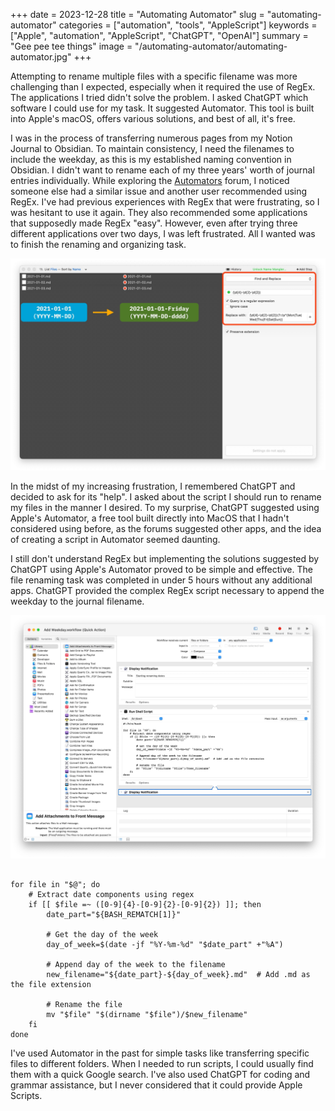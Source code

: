+++
date = 2023-12-28
title = "Automating Automator"
slug = "automating-automator"
categories = ["automation", "tools", "AppleScript"]
keywords = ["Apple", "automation", "AppleScript", "ChatGPT", "OpenAI"]
summary = "Gee pee tee things"
image = "/automating-automator/automating-automator.jpg"
+++


Attempting to rename multiple files with a specific filename was more challenging than I expected, especially when it required the use of RegEx. The applications I tried didn't solve the problem. I asked ChatGPT which software I could use for my task. It suggested Automator. This tool is built into Apple's macOS, offers various solutions, and best of all, it's free.

I was in the process of transferring numerous pages from my Notion Journal to Obsidian. To maintain consistency, I need the filenames to include the weekday, as this is my established naming convention in Obsidian. I didn't want to rename each of my three years' worth of journal entries individually. While exploring the [Automators](https://talk.automators.fm/) forum, I noticed someone else had a similar issue and another user recommended using RegEx. I've had previous experiences with RegEx that were frustrating, so I was hesitant to use it again. They also recommended some applications that supposedly made RegEx "easy". However, even after trying three different applications over two days, I was left frustrated. All I wanted was to finish the renaming and organizing task.

![Scenario outlining automation process in Name Mangler](scenario-name-mangler.jpg "Scenario outlining my desired automation process in Name Mangler")

In the midst of my increasing frustration, I remembered ChatGPT and decided to ask for its "help". I asked about the script I should run to rename my files in the manner I desired. To my surprise, ChatGPT suggested using Apple's Automator, a free tool built directly into MacOS that I hadn't considered using before, as the forums suggested other apps, and the idea of creating a script in Automator seemed daunting.

I still don't understand RegEx but implementing the solutions suggested by ChatGPT using Apple's Automator proved to be simple and effective. The file renaming task was completed in under 5 hours without any additional apps. ChatGPT provided the complex RegEx script necessary to append the weekday to the journal filename.

![Apple Automator with script](automator-script.jpg "Running the script in Automator")


``` #!/bin/bash

for file in "$@"; do
    # Extract date components using regex
    if [[ $file =~ ([0-9]{4}-[0-9]{2}-[0-9]{2}) ]]; then
        date_part="${BASH_REMATCH[1]}"
        
        # Get the day of the week
        day_of_week=$(date -jf "%Y-%m-%d" "$date_part" +"%A")
        
        # Append day of the week to the filename
        new_filename="${date_part}-${day_of_week}.md"  # Add .md as the file extension
        
        # Rename the file
        mv "$file" "$(dirname "$file")/$new_filename"
    fi
done

```

I've used Automator in the past for simple tasks like transferring specific files to different folders. When I needed to run scripts, I could usually find them with a quick Google search. I've also used ChatGPT for coding and grammar assistance, but I never considered that it could provide Apple Scripts.